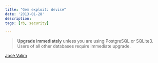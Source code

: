 ```yaml
---
title: "Gem exploit: devise"
date: '2013-01-28'
description:
tags: [rb, security]

---
```


> **Upgrade immediately** unless you are using PostgreSQL or SQLite3. Users of all other databases require immediate upgrade.

[José Valim](http://blog.plataformatec.com.br/2013/01/security-announcement-devise-v2-2-3-v2-1-3-v2-0-5-and-v1-5-3-released/)
